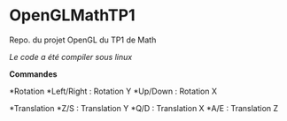 OpenGLMathTP1
=============

Repo. du projet OpenGL du TP1 de Math

_Le code a été compiler sous linux_

**Commandes**

*Rotation
   *Left/Right : Rotation Y
   *Up/Down : Rotation X
  
*Translation
   *Z/S : Translation Y
   *Q/D : Translation X
   *A/E : Translation Z
